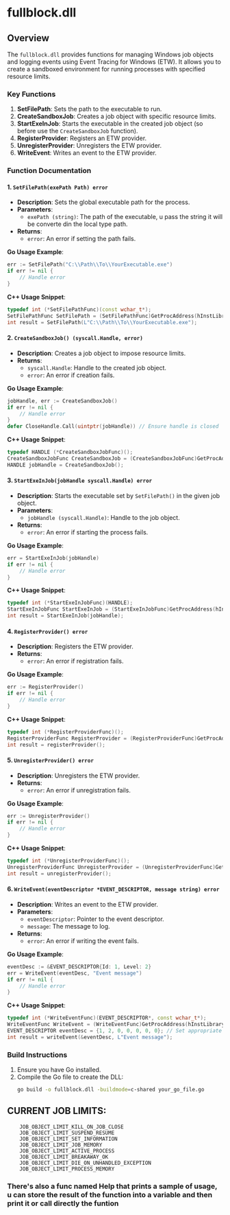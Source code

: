 # fullblock.dll

## Overview

The `fullblock.dll` provides functions for managing Windows job objects and logging events using Event Tracing for Windows (ETW). It allows you to create a sandboxed environment for running processes with specified resource limits.

### Key Functions

1. **SetFilePath**: Sets the path to the executable to run.
2. **CreateSandboxJob**: Creates a job object with specific resource limits.
3. **StartExeInJob**: Starts the executable in the created job object (so before use the ```CreateSandboxJob``` function).
4. **RegisterProvider**: Registers an ETW provider.
5. **UnregisterProvider**: Unregisters the ETW provider.
6. **WriteEvent**: Writes an event to the ETW provider.

### Function Documentation

#### 1. `SetFilePath(exePath Path) error`

- **Description**: Sets the global executable path for the process.
- **Parameters**: 
  - `exePath (string)`: The path of the executable, u pass the string it will be converte din the local type path.
- **Returns**: 
  - `error`: An error if setting the path fails.

**Go Usage Example**:
```go
err := SetFilePath("C:\\Path\\To\\YourExecutable.exe")
if err != nil {
    // Handle error
}
```

**C++ Usage Snippet**:
```cpp
typedef int (*SetFilePathFunc)(const wchar_t*);
SetFilePathFunc SetFilePath = (SetFilePathFunc)GetProcAddress(hInstLibrary, "SetFilePath");
int result = SetFilePath(L"C:\\Path\\To\\YourExecutable.exe");
```

#### 2. `CreateSandboxJob() (syscall.Handle, error)`

- **Description**: Creates a job object to impose resource limits.
- **Returns**: 
  - `syscall.Handle`: Handle to the created job object.
  - `error`: An error if creation fails.

**Go Usage Example**:
```go
jobHandle, err := CreateSandboxJob()
if err != nil {
    // Handle error
}
defer CloseHandle.Call(uintptr(jobHandle)) // Ensure handle is closed
```

**C++ Usage Snippet**:
```cpp
typedef HANDLE (*CreateSandboxJobFunc)();
CreateSandboxJobFunc CreateSandboxJob = (CreateSandboxJobFunc)GetProcAddress(hInstLibrary, "CreateSandboxJob");
HANDLE jobHandle = CreateSandboxJob();
```

#### 3. `StartExeInJob(jobHandle syscall.Handle) error`

- **Description**: Starts the executable set by `SetFilePath()` in the given job object.
- **Parameters**: 
  - `jobHandle (syscall.Handle)`: Handle to the job object.
- **Returns**: 
  - `error`: An error if starting the process fails.

**Go Usage Example**:
```go
err = StartExeInJob(jobHandle)
if err != nil {
    // Handle error
}
```

**C++ Usage Snippet**:
```cpp
typedef int (*StartExeInJobFunc)(HANDLE);
StartExeInJobFunc StartExeInJob = (StartExeInJobFunc)GetProcAddress(hInstLibrary, "StartExeInJob");
int result = StartExeInJob(jobHandle);
```

#### 4. `RegisterProvider() error`

- **Description**: Registers the ETW provider.
- **Returns**: 
  - `error`: An error if registration fails.

**Go Usage Example**:
```go
err := RegisterProvider()
if err != nil {
    // Handle error
}
```

**C++ Usage Snippet**:
```cpp
typedef int (*RegisterProviderFunc)();
RegisterProviderFunc RegisterProvider = (RegisterProviderFunc)GetProcAddress(hInstLibrary, "RegisterProvider");
int result = registerProvider();
```

#### 5. `UnregisterProvider() error`

- **Description**: Unregisters the ETW provider.
- **Returns**: 
  - `error`: An error if unregistration fails.

**Go Usage Example**:
```go
err := UnregisterProvider()
if err != nil {
    // Handle error
}
```

**C++ Usage Snippet**:
```cpp
typedef int (*UnregisterProviderFunc)();
UnregisterProviderFunc UnregisterProvider = (UnregisterProviderFunc)GetProcAddress(hInstLibrary, "unregisterProvider");
int result = unregisterProvider();
```

#### 6. `WriteEvent(eventDescriptor *EVENT_DESCRIPTOR, message string) error`

- **Description**: Writes an event to the ETW provider.
- **Parameters**: 
  - `eventDescriptor`: Pointer to the event descriptor.
  - `message`: The message to log.
- **Returns**: 
  - `error`: An error if writing the event fails.

**Go Usage Example**:
```go
eventDesc := &EVENT_DESCRIPTOR{Id: 1, Level: 2}
err = WriteEvent(eventDesc, "Event message")
if err != nil {
    // Handle error
}
```

**C++ Usage Snippet**:
```cpp
typedef int (*WriteEventFunc)(EVENT_DESCRIPTOR*, const wchar_t*);
WriteEventFunc WriteEvent = (WriteEventFunc)GetProcAddress(hInstLibrary, "writeEvent");
EVENT_DESCRIPTOR eventDesc = {1, 2, 0, 0, 0, 0, 0}; // Set appropriate values
int result = writeEvent(&eventDesc, L"Event message");
```

### Build Instructions

1. Ensure you have Go installed.
2. Compile the Go file to create the DLL:
   ```bash
   go build -o fullblock.dll -buildmode=c-shared your_go_file.go
   ```
## CURRENT JOB LIMITS:
		JOB_OBJECT_LIMIT_KILL_ON_JOB_CLOSE 
		JOB_OBJECT_LIMIT_SUSPEND_RESUME 
		JOB_OBJECT_LIMIT_SET_INFORMATION
		JOB_OBJECT_LIMIT_JOB_MEMORY 
		JOB_OBJECT_LIMIT_ACTIVE_PROCESS 
		JOB_OBJECT_LIMIT_BREAKAWAY_OK 
		JOB_OBJECT_LIMIT_DIE_ON_UNHANDLED_EXCEPTION 
		JOB_OBJECT_LIMIT_PROCESS_MEMORY

### There's also a func named **Help** that prints a sample of usage, u can store the result of the function into a variable and then print it or call directly the funtion
